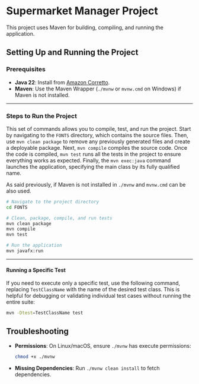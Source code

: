 # Supermarket Manager Project

This project uses Maven for building, compiling, and running the application.

## Setting Up and Running the Project

### Prerequisites
- **Java 22**: Install from [Amazon Corretto](https://aws.amazon.com/corretto/).
- **Maven**: Use the Maven Wrapper (`./mvnw` or `mvnw.cmd` on Windows) if Maven is not installed.

---

### Steps to Run the Project

This set of commands allows you to compile, test, and run the project. Start by navigating to 
the `FONTS` directory, which contains the source files. Then, use `mvn clean package` to remove any 
previously generated files and create a deployable package. Next, `mvn compile` compiles the source 
code. Once the code is compiled, `mvn test` runs all the tests in the project to ensure everything 
works as expected. Finally, the `mvn exec:java` command launches the application, specifying the 
main class by its fully qualified name.

As said previously, if Maven is not installed in `./mvnw` and `mvnw.cmd` can be also used.

```bash
# Navigate to the project directory
cd FONTS

# Clean, package, compile, and run tests
mvn clean package
mvn compile
mvn test

# Run the application
mvn javafx:run
```

---

#### Running a Specific Test

If you need to execute only a specific test, use the following command, replacing `TestClassName` 
with the name of the desired test class. This is helpful for debugging or validating individual 
test cases without running the entire suite:

```bash
mvn -Dtest=TestClassName test
```

## Troubleshooting

- **Permissions**: On Linux/macOS, ensure `./mvnw` has execute permissions:
  ```bash
  chmod +x ./mvnw
  ```
- **Missing Dependencies**: Run `./mvnw clean install` to fetch dependencies.
